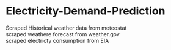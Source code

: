 # Electricity-Demand-Prediction
Scraped Historical weather data from meteostat\
scraped weathere forecast from weather.gov\
scraped electricty consumption from EIA
